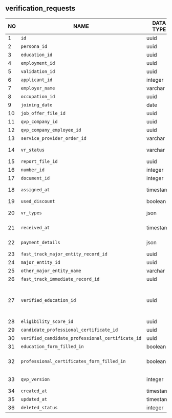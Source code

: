 verification_requests
----------------------------


NO | NAME | DATA TYPE | PK | FK | DESCRIPTION            
---|------|-----------|----|----|-------------
1|`id` | uuid | V |  | autogenerated
2|`persona_id` | uuid |  | [`verification_request_persona`](verification_request_persona.md) | Personal information. Relationship cardinality: 1-1
3|`education_id` | uuid |  | [`verification_request_education`](verification_request_education.md) | 
4|`employment_id` | uuid |  | [`verification_request_employment`](verification_request_employment.md) | 
5|`validation_id` | uuid |  | [`verification_request_validations`](verification_request_validations.md) | Reference to the most recent validation
6|`applicant_id` | integer |  | [`applicants`](applicants.md) | 
7|`employer_name` | varchar |  |  | The employer that issued the job offer
8|`occupation_id` | uuid |  | [`occupations`](occupations.md) | Occupation from the job offer
9|`joining_date` | date |  |  | Joining date from the job offer
10|`job_offer_file_id` | uuid |  | [`file_storage`](file_storage.md) | Job offer document
11|`qvp_company_id` | uuid |  | [`qvp_companies`](qvp_companies.md) | 
12|`qvp_company_employee_id` | uuid |  | [`qvp_company_employees`](qvp_company_employees.md) | 
13|`service_provider_order_id` | varchar |  |  | TODO: what is it?
14|`vr_status` | varchar |  |  | One of: draft, unpaid, payment pending, paid, qualified, withdrawn, unqualified.
15|`report_file_id` | uuid |  | [`file_storage`](file_storage.md) | uuid - a file that contains a printable verification report
16|`number_id` | integer |  |  | TODO: what is it?
17|`document_id` | integer |  |  | User-readable id of the document
18|`assigned_at` | timestamp |  |  | Date and time when the vr was assigned to a specific verifier (employee) within the Service provider
19|`used_discount` | boolean |  |  | 
20|`vr_types` | json |  |  | An array of verification_request types required: ["education","experience","professionalCertificate"]
21|`received_at` | timestamp |  |  | Received (distributed to) by a Service provider company
22|`payment_details` | json |  |  | JSON describing payment totals as well as separate payments as an array
23|`fast_track_major_entity_record_id` | uuid |  | [`fast_track_major_entity_record`](fast_track_major_entity_record.md) | 
24|`major_entity_id` | uuid |  | [`fast_track_major_entity_record`](fast_track_major_entity_record.md) | 
25|`other_major_entity_name` | varchar |  |  | 
26|`fast_track_immediate_record_id` | uuid |  | [`fast_track_immediate_record`](fast_track_immediate_record.md) | 
27|`verified_education_id` | uuid |  | [`verification_request_education`](verification_request_education.md) | TODO: why are there 2 separate references to vr_education in this table - one in this field and another - in education_id? If education has been verified it would have been logical to store 'verified' status in vr_education table
28|`eligibility_score_id` | uuid |  | [`verification_request_eligibility_scores`](verification_request_eligibility_scores.md) | 
29|`candidate_professional_certificate_id` | uuid |  | [`verification_request_candidate_professional_certificate`](verification_request_candidate_professional_certificate.md) | 
30|`verified_candidate_professional_certificate_id` | uuid |  | [`verification_request_candidate_professional_certificate`](verification_request_candidate_professional_certificate.md) | 
31|`education_form_filled_in` | boolean |  |  | Shows if verification_request_education is filled in
32|`professional_certificates_form_filled_in` | boolean |  |  | Shows if verification_request_candidate_professional_certificate is filled in
33|`qvp_version` | integer |  |  | not sure but I guess it distinguishes the requests from QVP v1 and QVP v2. Better to keep it
34|`created_at` | timestamp |  |  | 
35|`updated_at` | timestamp |  |  | 
36|`deleted_status` | integer |  |  | 0 - active record, 1 - deleted record.
